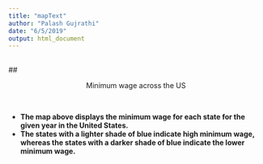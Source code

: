 ```yaml
---
title: "mapText"
author: "Palash Gujrathi"
date: "6/5/2019"
output: html_document
---
```

<br>
## <p align="center"> Minimum wage across the US </p>
<br>
<b>
<ul>
<li>The map above displays the minimum wage for each state for the given year in the United States.  </li>
<li>The states with a lighter shade of blue indicate high minimum wage, whereas the states with a darker shade of blue indicate the lower minimum wage.</li>
</ul>
</b>
